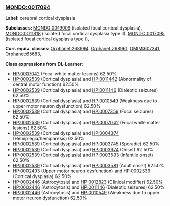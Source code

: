 
### [MONDO:0017094](http://purl.obolibrary.org/obo/MONDO_0017094)
**Label:** cerebral cortical dysplasia

**Subclasses:** [MONDO:0019009](http://purl.obolibrary.org/obo/MONDO_0019009) (isolated focal cortical dysplasia), [MONDO:0011818](http://purl.obolibrary.org/obo/MONDO_0011818) (isolated focal cortical dysplasia type II), [MONDO:0017095](http://purl.obolibrary.org/obo/MONDO_0017095) (isolated focal cortical dysplasia type i), 

**Corr. equiv. classes:** [Orphanet:268994](http://www.orpha.net/ORDO/Orphanet_268994), [Orphanet:268961](http://www.orpha.net/ORDO/Orphanet_268961), [OMIM:607341](http://purl.obolibrary.org/obo/OMIM_607341), [Orphanet:65683](http://www.orpha.net/ORDO/Orphanet_65683), 

**Class expressions from DL-Learner:**

- [HP:0007042](http://purl.obolibrary.org/obo/HP_0007042) (Focal white matter lesions) 62.50%
- [HP:0002539](http://purl.obolibrary.org/obo/HP_0002539) (Cortical dysplasia) and [HP:0011442](http://purl.obolibrary.org/obo/HP_0011442) (Abnormality of central motor function) 62.50%
- [HP:0002539](http://purl.obolibrary.org/obo/HP_0002539) (Cortical dysplasia) and [HP:0011146](http://purl.obolibrary.org/obo/HP_0011146) (Dialeptic seizures) 62.50%
- [HP:0002539](http://purl.obolibrary.org/obo/HP_0002539) (Cortical dysplasia) and [HP:0010549](http://purl.obolibrary.org/obo/HP_0010549) (Weakness due to upper motor neuron dysfunction) 62.50%
- [HP:0002539](http://purl.obolibrary.org/obo/HP_0002539) (Cortical dysplasia) and [HP:0007359](http://purl.obolibrary.org/obo/HP_0007359) (Focal seizures) 62.50%
- [HP:0002539](http://purl.obolibrary.org/obo/HP_0002539) (Cortical dysplasia) and [HP:0007042](http://purl.obolibrary.org/obo/HP_0007042) (Focal white matter lesions) 62.50%
- [HP:0002539](http://purl.obolibrary.org/obo/HP_0002539) (Cortical dysplasia) and [HP:0004374](http://purl.obolibrary.org/obo/HP_0004374) (Hemiplegia/hemiparesis) 62.50%
- [HP:0002539](http://purl.obolibrary.org/obo/HP_0002539) (Cortical dysplasia) and [HP:0003745](http://purl.obolibrary.org/obo/HP_0003745) (Sporadic) 62.50%
- [HP:0002539](http://purl.obolibrary.org/obo/HP_0002539) (Cortical dysplasia) and [HP:0003674](http://purl.obolibrary.org/obo/HP_0003674) (Onset) 62.50%
- [HP:0002539](http://purl.obolibrary.org/obo/HP_0002539) (Cortical dysplasia) and [HP:0003593](http://purl.obolibrary.org/obo/HP_0003593) (Infantile onset) 62.50%
- [HP:0002539](http://purl.obolibrary.org/obo/HP_0002539) (Cortical dysplasia) and [HP:0003581](http://purl.obolibrary.org/obo/HP_0003581) (Adult onset) 62.50%
- [HP:0002493](http://purl.obolibrary.org/obo/HP_0002493) (Upper motor neuron dysfunction) and [HP:0002539](http://purl.obolibrary.org/obo/HP_0002539) (Cortical dysplasia) 62.50%
- [HP:0002446](http://purl.obolibrary.org/obo/HP_0002446) (Astrocytosis) and [HP:0012823](http://purl.obolibrary.org/obo/HP_0012823) (Clinical modifier) 62.50%
- [HP:0002446](http://purl.obolibrary.org/obo/HP_0002446) (Astrocytosis) and [HP:0011146](http://purl.obolibrary.org/obo/HP_0011146) (Dialeptic seizures) 62.50%
- [HP:0002446](http://purl.obolibrary.org/obo/HP_0002446) (Astrocytosis) and [HP:0010549](http://purl.obolibrary.org/obo/HP_0010549) (Weakness due to upper motor neuron dysfunction) 62.50%


